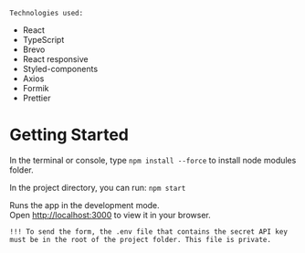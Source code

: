 `Technologies used:`
- React
- TypeScript
- Brevo
- React responsive
- Styled-components
- Axios
- Formik 
- Prettier

# Getting Started

In the terminal or console, type `npm install --force` to install node modules folder.

In the project directory, you can run: `npm start`

Runs the app in the development mode.\
Open [http://localhost:3000](http://localhost:3000) to view it in your browser.

`!!! To send the form, the .env file that contains the secret API key must be in the root of the project folder.
This file is private.`



